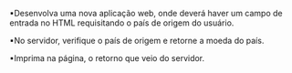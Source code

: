 ▪Desenvolva uma nova aplicação web, onde deverá haver um campo de entrada no HTML requisitando o país de origem do usuário.

▪No servidor, verifique o país de origem e retorne a moeda do país.

▪Imprima na página, o retorno que veio do servidor.
